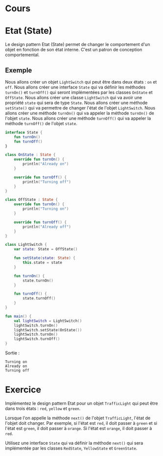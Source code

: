 # Cours

# Etat (State)

Le design pattern Etat (State) permet de changer le comportement d'un objet en fonction de son état interne. C'est un patron de conception comportemental.

## Exemple

Nous allons créer un objet `LightSwitch` qui peut être dans deux états : `on` et `off`. Nous allons créer une interface `State` qui va définir les méthodes `turnOn()` et `turnOff()` qui seront implémentées par les classes `OnState` et `OffState`. Nous allons créer une classe `LightSwitch` qui va avoir une propriété `state` qui sera de type `State`. Nous allons créer une méthode `setState()` qui va permettre de changer l'état de l'objet `LightSwitch`. Nous allons créer une méthode `turnOn()` qui va appeler la méthode `turnOn()` de l'objet `state`. Nous allons créer une méthode `turnOff()` qui va appeler la méthode `turnOff()` de l'objet `state`.

```kotlin
interface State {
    fun turnOn()
    fun turnOff()
}

class OnState : State {
    override fun turnOn() {
        println("Already on")
    }

    override fun turnOff() {
        println("Turning off")
    }
}

class OffState : State {
    override fun turnOn() {
        println("Turning on")
    }

    override fun turnOff() {
        println("Already off")
    }
}

class LightSwitch {
    var state: State = OffState()

    fun setState(state: State) {
        this.state = state
    }

    fun turnOn() {
        state.turnOn()
    }

    fun turnOff() {
        state.turnOff()
    }
}

fun main() {
    val lightSwitch = LightSwitch()
    lightSwitch.turnOn()
    lightSwitch.setState(OnState())
    lightSwitch.turnOn()
    lightSwitch.turnOff()
}
```

Sortie :

```text
Turning on
Already on
Turning off
```

# Exercice

Implémentez le design pattern Etat pour un objet `TrafficLight` qui peut être dans trois états : `red`, `yellow` et `green`. 

Lorsque l'on appelle la méthode `next()` de l'objet `TrafficLight`, l'état de l'objet doit changer. Par exemple, si l'état est `red`, il doit passer à `green` et si l'état est `green`, il doit passer à `orange`. Si l'état est `orange`, il doit passer à `red`.

Utilisez une interface `State` qui va définir la méthode `next()` qui sera implémentée par les classes `RedState`, `YellowState` et `GreenState`.


